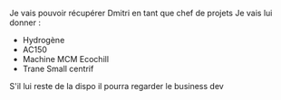 Je vais pouvoir récupérer Dmitri en tant que chef de projets
Je vais lui donner :
- Hydrogène
- AC150
- Machine MCM Ecochill
- Trane Small centrif

S'il lui reste de la dispo il pourra regarder le business dev